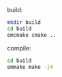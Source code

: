 build:

```bash
mkdir build
cd build
emcmake cmake ..
```

compile:

```bash
cd build
emmake make -j4
```
